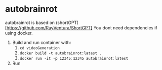 # autobrainrot

autobrainrot is based on (shortGPT)[https://github.com/RayVentura/ShortGPT]
You dont need dependencies if using docker. 

1. Build and run container with: 
   1. `cd videoGeneration` 
   2. `docker build -t autobrainrot:latest .`
   3. `docker run -it -p 12345:12345 autobrainrot:latest`
2. Run 
